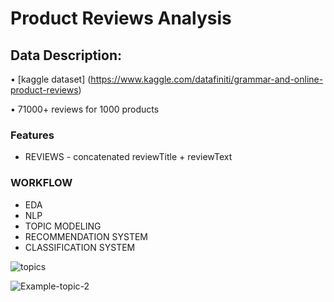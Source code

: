 # Product Reviews Analysis

## Data Description:

• [kaggle dataset] (https://www.kaggle.com/datafiniti/grammar-and-online-product-reviews)

• 71000+ reviews for 1000 products

### Features

* REVIEWS - concatenated reviewTitle + reviewText

### WORKFLOW

* EDA
* NLP
* TOPIC MODELING
* RECOMMENDATION SYSTEM
* CLASSIFICATION SYSTEM

![topics]()

![Example-topic-2]()